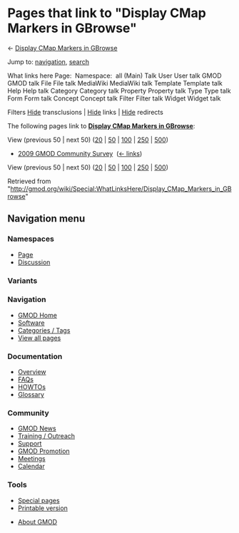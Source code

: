 <div id="mw-page-base" class="noprint">

</div>

<div id="mw-head-base" class="noprint">

</div>

<div id="content" class="mw-body" role="main">

<span id="top"></span>

<div id="mw-js-message" style="display:none;">

</div>



# <span dir="auto">Pages that link to "Display CMap Markers in GBrowse"</span>

<div id="bodyContent">

<div id="contentSub">

← [Display CMap Markers in
GBrowse](/wiki/Display_CMap_Markers_in_GBrowse "Display CMap Markers in GBrowse")

</div>

<div id="jump-to-nav" class="mw-jump">

Jump to: [navigation](#mw-navigation), [search](#p-search)

</div>

<div id="mw-content-text">

What links here Page:  Namespace:  all (Main) Talk User User talk GMOD
GMOD talk File File talk MediaWiki MediaWiki talk Template Template talk
Help Help talk Category Category talk Property Property talk Type Type
talk Form Form talk Concept Concept talk Filter Filter talk Widget
Widget talk

Filters
[Hide](/mediawiki/index.php?title=Special:WhatLinksHere/Display_CMap_Markers_in_GBrowse&hidetrans=1 "Special:WhatLinksHere/Display CMap Markers in GBrowse")
transclusions \|
[Hide](/mediawiki/index.php?title=Special:WhatLinksHere/Display_CMap_Markers_in_GBrowse&hidelinks=1 "Special:WhatLinksHere/Display CMap Markers in GBrowse")
links \|
[Hide](/mediawiki/index.php?title=Special:WhatLinksHere/Display_CMap_Markers_in_GBrowse&hideredirs=1 "Special:WhatLinksHere/Display CMap Markers in GBrowse")
redirects

The following pages link to **[Display CMap Markers in
GBrowse](/wiki/Display_CMap_Markers_in_GBrowse "Display CMap Markers in GBrowse")**:

View (previous 50 \| next 50)
([20](/mediawiki/index.php?title=Special:WhatLinksHere/Display_CMap_Markers_in_GBrowse&limit=20 "Special:WhatLinksHere/Display CMap Markers in GBrowse")
\|
[50](/mediawiki/index.php?title=Special:WhatLinksHere/Display_CMap_Markers_in_GBrowse&limit=50 "Special:WhatLinksHere/Display CMap Markers in GBrowse")
\|
[100](/mediawiki/index.php?title=Special:WhatLinksHere/Display_CMap_Markers_in_GBrowse&limit=100 "Special:WhatLinksHere/Display CMap Markers in GBrowse")
\|
[250](/mediawiki/index.php?title=Special:WhatLinksHere/Display_CMap_Markers_in_GBrowse&limit=250 "Special:WhatLinksHere/Display CMap Markers in GBrowse")
\|
[500](/mediawiki/index.php?title=Special:WhatLinksHere/Display_CMap_Markers_in_GBrowse&limit=500 "Special:WhatLinksHere/Display CMap Markers in GBrowse"))

- [2009 GMOD Community
  Survey](/wiki/2009_GMOD_Community_Survey "2009 GMOD Community Survey")
  ‎ <span class="mw-whatlinkshere-tools">([←
  links](/mediawiki/index.php?title=Special:WhatLinksHere&target=2009+GMOD+Community+Survey "Special:WhatLinksHere"))</span>

View (previous 50 \| next 50)
([20](/mediawiki/index.php?title=Special:WhatLinksHere/Display_CMap_Markers_in_GBrowse&limit=20 "Special:WhatLinksHere/Display CMap Markers in GBrowse")
\|
[50](/mediawiki/index.php?title=Special:WhatLinksHere/Display_CMap_Markers_in_GBrowse&limit=50 "Special:WhatLinksHere/Display CMap Markers in GBrowse")
\|
[100](/mediawiki/index.php?title=Special:WhatLinksHere/Display_CMap_Markers_in_GBrowse&limit=100 "Special:WhatLinksHere/Display CMap Markers in GBrowse")
\|
[250](/mediawiki/index.php?title=Special:WhatLinksHere/Display_CMap_Markers_in_GBrowse&limit=250 "Special:WhatLinksHere/Display CMap Markers in GBrowse")
\|
[500](/mediawiki/index.php?title=Special:WhatLinksHere/Display_CMap_Markers_in_GBrowse&limit=500 "Special:WhatLinksHere/Display CMap Markers in GBrowse"))

</div>

<div class="printfooter">

Retrieved from
"<http://gmod.org/wiki/Special:WhatLinksHere/Display_CMap_Markers_in_GBrowse>"

</div>

<div id="catlinks" class="catlinks catlinks-allhidden">

</div>

<div class="visualClear">

</div>

</div>

</div>

<div id="mw-navigation">

## Navigation menu

<div id="mw-head">



<div id="left-navigation">

<div id="p-namespaces" class="vectorTabs" role="navigation"
aria-labelledby="p-namespaces-label">

### Namespaces

- <span id="ca-nstab-main"><a href="/wiki/Display_CMap_Markers_in_GBrowse" accesskey="c"
  title="View the content page [c]">Page</a></span>
- <span id="ca-talk"><a
  href="/mediawiki/index.php?title=Talk:Display_CMap_Markers_in_GBrowse&amp;action=edit&amp;redlink=1"
  accesskey="t"
  title="Discussion about the content page [t]">Discussion</a></span>

</div>

<div id="p-variants" class="vectorMenu emptyPortlet" role="navigation"
aria-labelledby="p-variants-label">

### 

### Variants[](#)

<div class="menu">

</div>

</div>

</div>

<div id="right-navigation">





</div>



</div>

</div>

</div>

<div id="mw-panel">

<div id="p-logo" role="banner">

<a href="/wiki/Main_Page"
style="background-image: url(http://gmod.org/images/GMOD-cogs.png);"
title="Visit the main page"></a>

</div>

<div id="p-Navigation" class="portal" role="navigation"
aria-labelledby="p-Navigation-label">

### Navigation

<div class="body">

- <span id="n-GMOD-Home">[GMOD Home](/wiki/Main_Page)</span>
- <span id="n-Software">[Software](/wiki/GMOD_Components)</span>
- <span id="n-Categories-.2F-Tags">[Categories /
  Tags](/wiki/Categories)</span>
- <span id="n-View-all-pages">[View all
  pages](/wiki/Special:AllPages)</span>

</div>

</div>

<div id="p-Documentation" class="portal" role="navigation"
aria-labelledby="p-Documentation-label">

### Documentation

<div class="body">

- <span id="n-Overview">[Overview](/wiki/Overview)</span>
- <span id="n-FAQs">[FAQs](/wiki/Category:FAQ)</span>
- <span id="n-HOWTOs">[HOWTOs](/wiki/Category:HOWTO)</span>
- <span id="n-Glossary">[Glossary](/wiki/Glossary)</span>

</div>

</div>

<div id="p-Community" class="portal" role="navigation"
aria-labelledby="p-Community-label">

### Community

<div class="body">

- <span id="n-GMOD-News">[GMOD News](/wiki/GMOD_News)</span>
- <span id="n-Training-.2F-Outreach">[Training /
  Outreach](/wiki/Training_and_Outreach)</span>
- <span id="n-Support">[Support](/wiki/Support)</span>
- <span id="n-GMOD-Promotion">[GMOD
  Promotion](/wiki/GMOD_Promotion)</span>
- <span id="n-Meetings">[Meetings](/wiki/Meetings)</span>
- <span id="n-Calendar">[Calendar](/wiki/Calendar)</span>

</div>

</div>

<div id="p-tb" class="portal" role="navigation"
aria-labelledby="p-tb-label">

### Tools

<div class="body">

- <span id="t-specialpages"><a href="/wiki/Special:SpecialPages" accesskey="q"
  title="A list of all special pages [q]">Special pages</a></span>
- <span id="t-print"><a
  href="/mediawiki/index.php?title=Special:WhatLinksHere/Display_CMap_Markers_in_GBrowse&amp;printable=yes"
  rel="alternate" accesskey="p"
  title="Printable version of this page [p]">Printable version</a></span>

</div>

</div>

</div>

</div>

<div id="footer" role="contentinfo">

- <span id="footer-places-about">[About
  GMOD](/wiki/GMOD:About "GMOD:About")</span>

<!-- -->






</div>
